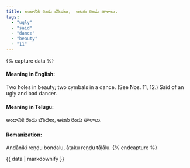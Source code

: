 ```yaml
---
title: అందానికి రెండు బొందలు,  ఆటకు రెండు తాళాలు.
tags:
  - "ugly"
  - "said"
  - "dance"
  - "beauty"
  - "11"
---
```


{% capture data %}
#### Meaning in English:
Two holes in beauty; two cymbals in a dance.
(See Nos. 11, 12.)
Said of an ugly and bad dancer.

#### Meaning in Telugu:
అందానికి రెండు బొందలు,  ఆటకు రెండు తాళాలు.

#### Romanization:
Andāniki reṇḍu bondalu,  āṭaku reṇḍu tāḷālu.
{% endcapture %}

{{ data | markdownify }}

